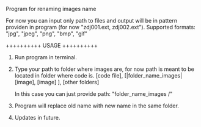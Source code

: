 Program for renaming images name 

For now you can input only path to files and output will be in pattern providen in program (for now "zdj001.ext, zdj002.ext").
Supported formats: "jpg", "jpeg", "png", "bmp", "gif"

++++++++++ USAGE ++++++++++
1. Run program in terminal.
2. Type your path to folder where images are, for now path is meant to be located in folder where code is.
    [code file], [|folder_name_images| [image], [image] ], [other folders]
                    
    In this case you can just provide path: "folder_name_images /"
3. Program will replace old name with new name in the same folder.
4. Updates in future.